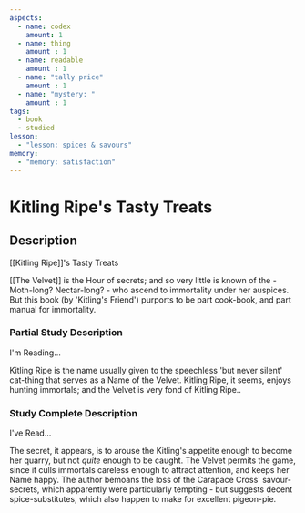 ```yaml
---
aspects: 
  - name: codex
    amount: 1
  - name: thing
    amount : 1
  - name: readable
    amount : 1
  - name: "tally price"
    amount : 1
  - name: "mystery: "
    amount : 1
tags:
  - book
  - studied
lesson:
  - "lesson: spices & savours"
memory:
  - "memory: satisfaction"
---
```


# Kitling Ripe's Tasty Treats

## Description
[[Kitling Ripe]]'s Tasty Treats

[[The Velvet]] is the Hour of secrets; and so very little is known of the - Moth-long? Nectar-long? - who ascend to immortality under her auspices. But this book (by 'Kitling's Friend') purports to be part cook-book, and part manual for immortality.
### Partial Study Description
I'm Reading...

Kitling Ripe is the name usually given to the speechless 'but never silent' cat-thing that serves as a Name of the Velvet. Kitling Ripe, it seems, enjoys hunting immortals; and the Velvet is very fond of Kitling Ripe..
### Study Complete Description
I've Read...

The secret, it appears, is to arouse the Kitling's appetite enough to become her quarry, but not <i>quite</i> enough to be caught. The Velvet permits the game, since it culls immortals careless enough to attract attention, and keeps her Name happy. The author bemoans the loss of the Carapace Cross' savour-secrets, which apparently were particularly tempting - but suggests decent spice-substitutes, which also happen to make for excellent pigeon-pie.